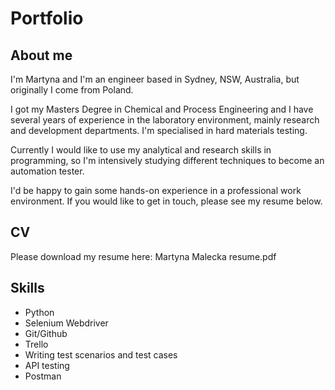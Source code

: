 # Portfolio
## About me

I'm Martyna and I'm an engineer based in Sydney, NSW, Australia, but originally I come from Poland.

I got my Masters Degree in Chemical and Process Engineering and I have several years of experience in the laboratory environment, mainly research and development departments. I'm specialised in hard materials testing.

Currently I would like to use my analytical and research skills in programming, so I'm intensively studying different techniques to become an automation tester. 

I'd be happy to gain some hands-on experience in a professional work environment. If you would like to get in touch, please see my resume below.

## CV

Please download my resume here: Martyna Malecka resume.pdf

## Skills

- Python
- Selenium Webdriver
- Git/Github
- Trello
- Writing test scenarios and test cases
- API testing
- Postman

## 
